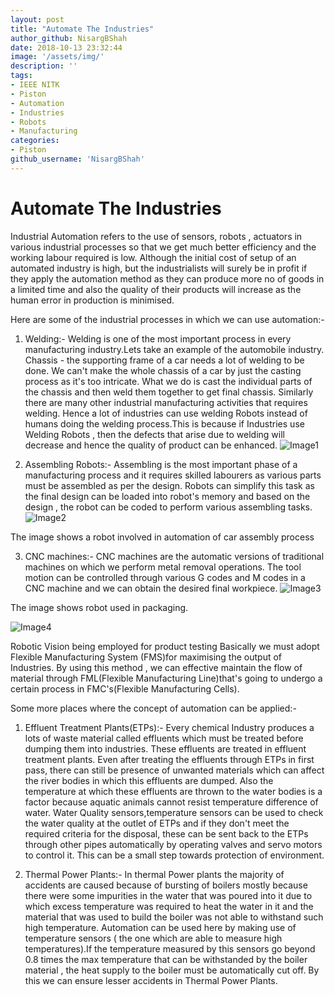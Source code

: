 ```yaml
---
layout: post
title: "Automate The Industries"
author_github: NisargBShah
date: 2018-10-13 23:32:44
image: '/assets/img/'
description: ''
tags:
- IEEE NITK
- Piston
- Automation
- Industries
- Robots
- Manufacturing
categories:
- Piston
github_username: 'NisargBShah'
---
```

# Automate The Industries

Industrial Automation refers to the use of sensors, robots , actuators in various industrial processes so that we get much better efficiency and the working labour required is low. Although the initial cost of setup of an automated industry is high, but the industrialists will surely be in profit if they apply the automation method as they can produce more no of goods in a limited time and also the quality of their products will increase as the human error in production is minimised.

Here are some of the industrial processes in which we can use automation:-

 1. Welding:- Welding is one of the most important process in every manufacturing industry.Lets take an example of the automobile industry. Chassis - the supporting frame of a car needs a lot of welding to be done. We can't make the whole chassis of a car by just the casting process as it's too intricate. What we do is cast the individual parts of the chassis and then weld them together to get final chassis. Similarly there are many other industrial manufacturing activities that requires welding. Hence a lot of industries can use welding Robots instead of humans doing the welding process.This is because if Industries use Welding Robots , then the defects that arise due to welding will decrease and hence the quality of product can be enhanced.
![Image1](http://www.robotics.org/userAssets/riaUploads/image/robot-welding-609935512_1381x763.jpeg)

2. Assembling Robots:-
Assembling is the most important phase of a manufacturing process and it requires skilled labourers as various parts must be assembled as per the design. Robots can simplify this task as the final design can be loaded into robot's memory and based on the design , the robot can be coded to perform various assembling tasks.
![Image2](http://www.acieta.com/sites/default/files/ellison-6271.jpg)

The image shows a robot involved in automation of car assembly process

3. CNC machines:- CNC machines are the automatic versions of traditional machines on which we perform metal removal operations. The tool motion can be controlled through various G codes and M codes in a CNC machine and we can obtain the desired final workpiece.
![Image3](http://www.packagingdigest.com/sites/default/files/styles/featured_image_750x422/public/MIR_mobile-robot-in-action-72dpi.jpg?itok=nPDjK0U6)

The image shows robot used in packaging.

![Image4](https://allan-ics.com/content/uploads/sites/16/2017/03/DSC_0020-Fanuc-Robot.jpg)

Robotic Vision being employed for product testing Basically we must adopt Flexible Manufacturing System (FMS)for maximising the output of Industries. By using this method , we can effective maintain the flow of material through FML(Flexible Manufacturing Line)that's going to undergo a certain process in FMC's(Flexible Manufacturing Cells).

Some more places where the concept of automation can be applied:-

1. Effluent Treatment Plants(ETPs):- Every chemical Industry produces a lots of waste material called effluents which must be treated before dumping them into industries. These effluents are treated in effluent treatment plants. Even after treating the effluents through ETPs in first pass, there can still be presence of unwanted materials which can affect the river bodies in which this effluents are dumped. Also the temperature at which these effluents are thrown to the water bodies is a factor because aquatic animals cannot resist temperature difference of water. Water Quality sensors,temperature sensors can be used to check the water quality at the outlet of ETPs and if they don't meet the required criteria for the disposal, these can be sent back to the ETPs through other pipes automatically by operating valves and servo motors to control it. This can be a small step towards protection of environment.

2. Thermal Power Plants:- In thermal Power plants the majority of accidents are caused because of bursting of boilers mostly because there were some impurities in the water that was poured into it due to which excess temperature was required to heat the water in it and the material that was used to build the boiler was not able to withstand such high temperature. Automation can be used here by making use of temperature sensors ( the one which are able to measure high temperatures).If the temperature measured by this sensors go beyond 0.8 times the max temperature that can be withstanded by the boiler material , the heat supply to the boiler must be automatically cut off. By this we can ensure lesser accidents in Thermal Power Plants.